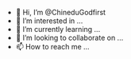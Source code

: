 - 👋 Hi, I’m @ChineduGodfirst
- 👀 I’m interested in ...
- 🌱 I’m currently learning ...
- 💞️ I’m looking to collaborate on ...
- 📫 How to reach me ...

<!---
ChineduGodfirst/ChineduGodfirst is a ✨ special ✨ repository because its `README.md` (this file) appears on your GitHub profile.
You can click the Preview link to take a look at your changes.
--->
